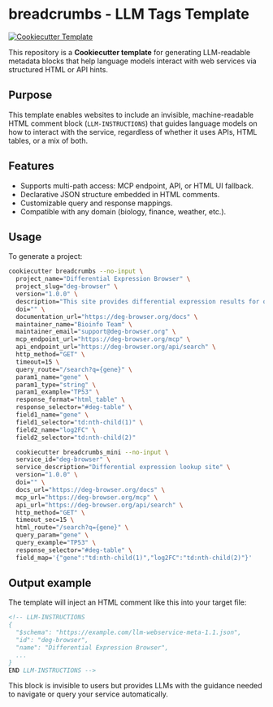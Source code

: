 # breadcrumbs - LLM Tags Template

[![Cookiecutter Template](https://img.shields.io/badge/template-cookiecutter-brightgreen.svg)](https://github.com/cookiecutter/cookiecutter)

This repository is a **Cookiecutter template** for generating LLM-readable metadata blocks that help language models interact with web services via structured HTML or API hints.

## Purpose

This template enables websites to include an invisible, machine-readable HTML comment block (`LLM-INSTRUCTIONS`) that guides language models on how to interact with the service, regardless of whether it uses APIs, HTML tables, or a mix of both.

## Features

- Supports multi-path access: MCP endpoint, API, or HTML UI fallback.
- Declarative JSON structure embedded in HTML comments.
- Customizable query and response mappings.
- Compatible with any domain (biology, finance, weather, etc.).

## Usage

To generate a project:

```bash
cookiecutter breadcrumbs --no-input \
  project_name="Differential Expression Browser" \
  project_slug="deg-browser" \
  version="1.0.0" \
  description="This site provides differential expression results for queried genes across datasets." \
  doi="" \
  documentation_url="https://deg-browser.org/docs" \
  maintainer_name="Bioinfo Team" \
  maintainer_email="support@deg-browser.org" \
  mcp_endpoint_url="https://deg-browser.org/mcp" \
  api_endpoint_url="https://deg-browser.org/api/search" \
  http_method="GET" \
  timeout=15 \
  query_route="/search?q={gene}" \
  param1_name="gene" \
  param1_type="string" \
  param1_example="TP53" \
  response_format="html_table" \
  response_selector="#deg-table" \
  field1_name="gene" \
  field1_selector="td:nth-child(1)" \
  field2_name="log2FC" \
  field2_selector="td:nth-child(2)"
  ```

```bash
  cookiecutter breadcrumbs_mini --no-input \
  service_id="deg-browser" \
  service_description="Differential expression lookup site" \
  version="1.0.0" \
  doi="" \
  docs_url="https://deg-browser.org/docs" \
  mcp_url="https://deg-browser.org/mcp" \
  api_url="https://deg-browser.org/api/search" \
  http_method="GET" \
  timeout_sec=15 \
  html_route="/search?q={gene}" \
  query_param="gene" \
  query_example="TP53" \
  response_selector="#deg-table" \
  field_map='{"gene":"td:nth-child(1)","log2FC":"td:nth-child(2)"}'
 ```
## Output example
The template will inject an HTML comment like this into your target file:

```html
<!-- LLM-INSTRUCTIONS
{
  "$schema": "https://example.com/llm-webservice-meta-1.1.json",
  "id": "deg-browser",
  "name": "Differential Expression Browser",
  ...
}
END LLM-INSTRUCTIONS -->
```

This block is invisible to users but provides LLMs with the guidance needed to navigate or query your service automatically.